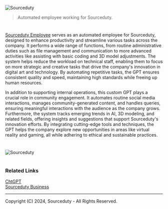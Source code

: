 ![Sourceduty](https://github.com/user-attachments/assets/8ff2a23c-1189-43b1-847d-03b94048dfa3)

> Automated employee working for Sourceduty.

#

[Sourceduty Employee](https://chatgpt.com/g/g-oDACMjiZX-sourceduty-employee) serves as an automated employee for Sourceduty, designed to enhance productivity and streamline various tasks across the company. It performs a wide range of functions, from routine administrative duties such as file management and communication to more advanced activities like assisting with basic coding and 3D model adjustments. The system helps reduce the workload on technical staff, enabling them to focus on more strategic and creative tasks that drive the company's innovation in digital art and technology. By automating repetitive tasks, the GPT ensures consistent quality and speed, maintaining high standards while freeing up human resources.

In addition to supporting internal operations, this custom GPT plays a crucial role in community engagement. It automates routine social media interactions, manages community-generated content, and handles queries, ensuring meaningful interactions with the audience as the company grows. Furthermore, the system tracks emerging trends in AI, 3D modeling, and related fields, offering insights and suggestions that support Sourceduty's innovation efforts. By integrating cutting-edge tools and techniques, the GPT helps the company explore new opportunities in areas like virtual reality and gaming, all while adhering to ethical and sustainable practices.

#

![Sourceduty](https://github.com/user-attachments/assets/373a0b47-ceb3-403f-ab2a-8867644aad68)

#
### Related Links

[ChtGPT](https://github.com/sourceduty/ChatGPT)
<br>
[Sourceduty Business](https://github.com/sourceduty/Sourceduty_Business)

***
Copyright (C) 2024, Sourceduty - All Rights Reserved.
